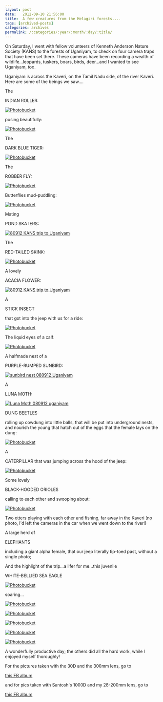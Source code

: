```yaml
---
layout: post
date:	2012-09-10 21:56:00
title:  A few creatures from the Melagiri forests....
tags: [archived-posts]
categories: archives
permalink: /:categories/:year/:month/:day/:title/
---
```

On Saturday, I went with fellow volunteers of Kenneth Anderson Nature Society (KANS) to the forests of Uganiyam, to check on four camera traps that have been set there. These cameras have been recording a wealth of wildlife...leopards, tuskers, boars, birds, deer...and I wanted to see Uganiyam, too.

Uganiyam is across the Kaveri, on the Tamil Nadu side, of the river Kaveri. Here are some of the beings we saw....


The

INDIAN ROLLER:


<a href="http://s1264.photobucket.com/albums/jj483/mnypx/?action=view&amp;current=IMG_7887.jpg" target="_blank"><img src="http://i1264.photobucket.com/albums/jj483/mnypx/IMG_7887.jpg" border="0" alt="Photobucket"></a>

posing beautifully:


<a href="http://s1264.photobucket.com/albums/jj483/mnypx/?action=view&amp;current=IMG_7889.jpg" target="_blank"><img src="http://i1264.photobucket.com/albums/jj483/mnypx/IMG_7889.jpg" border="0" alt="Photobucket"></a>

<lj-cut text="want to see more?">


The

DARK BLUE TIGER:

<a href="http://s1264.photobucket.com/albums/jj483/mnypx/?action=view&amp;current=IMG_7814.jpg" target="_blank"><img src="http://i1264.photobucket.com/albums/jj483/mnypx/IMG_7814.jpg" border="0" alt="Photobucket"></a>

The 

ROBBER FLY:

<a href="http://s1264.photobucket.com/albums/jj483/mnypx/?action=view&amp;current=IMG_7848.jpg" target="_blank"><img src="http://i1264.photobucket.com/albums/jj483/mnypx/IMG_7848.jpg" border="0" alt="Photobucket"></a>

Butterflies mud-puddling:

<a href="http://s1264.photobucket.com/albums/jj483/mnypx/?action=view&amp;current=IMG_7862.jpg" target="_blank"><img src="http://i1264.photobucket.com/albums/jj483/mnypx/IMG_7862.jpg" border="0" alt="Photobucket"></a>

Mating

POND SKATERS:

<a href="http://s1264.photobucket.com/albums/jj483/mnypx/?action=view&amp;current=IMG_7878.jpg" target="_blank"><img src="http://i1264.photobucket.com/albums/jj483/mnypx/IMG_7878.jpg" border="0" alt="80912 KANS trip to Uganiyam"></a>

The

RED-TAILED SKINK:

<a href="http://s1264.photobucket.com/albums/jj483/mnypx/?action=view&amp;current=IMG_7924-1.jpg" target="_blank"><img src="http://i1264.photobucket.com/albums/jj483/mnypx/IMG_7924-1.jpg" border="0" alt="Photobucket"></a>

A lovely 

ACACIA FLOWER:

<a href="http://s1264.photobucket.com/albums/jj483/mnypx/?action=view&amp;current=IMG_7931-1.jpg" target="_blank"><img src="http://i1264.photobucket.com/albums/jj483/mnypx/IMG_7931-1.jpg" border="0" alt="80912 KANS trip to Uganiyam"></a>

A

STICK INSECT

that got into the jeep with us for a ride:

<a href="http://s1264.photobucket.com/albums/jj483/mnypx/?action=view&amp;current=IMG_7911.jpg" target="_blank"><img src="http://i1264.photobucket.com/albums/jj483/mnypx/IMG_7911.jpg" border="0" alt="Photobucket"></a>

The liquid eyes of a calf:

<a href="http://s1264.photobucket.com/albums/jj483/mnypx/?action=view&amp;current=IMG_7946-1.jpg" target="_blank"><img src="http://i1264.photobucket.com/albums/jj483/mnypx/IMG_7946-1.jpg" border="0" alt="Photobucket"></a>

A halfmade nest of a

PURPLE-RUMPED SUNBIRD:

<a href="http://s1264.photobucket.com/albums/jj483/mnypx/?action=view&amp;current=IMG_7968.jpg" target="_blank"><img src="http://i1264.photobucket.com/albums/jj483/mnypx/IMG_7968.jpg" border="0" alt="sunbird nest 080912  Uganiyam"></a>

A

LUNA MOTH:

<a href="http://s1264.photobucket.com/albums/jj483/mnypx/?action=view&amp;current=IMG_7966.jpg" target="_blank"><img src="http://i1264.photobucket.com/albums/jj483/mnypx/IMG_7966.jpg" border="0" alt="Luna Moth 080912 uganiyam"></a>

DUNG BEETLES

rolling up cowdung into little balls, that will be put into underground nests, and nourish the young that hatch out of the eggs that the female lays on the dung:

<a href="http://s1264.photobucket.com/albums/jj483/mnypx/?action=view&amp;current=IMG_7976.jpg" target="_blank"><img src="http://i1264.photobucket.com/albums/jj483/mnypx/IMG_7976.jpg" border="0" alt="Photobucket"></a>

A 

CATERPILLAR that was jumping across the hood of the jeep:


<a href="http://s1264.photobucket.com/albums/jj483/mnypx/?action=view&amp;current=IMG_8054.jpg" target="_blank"><img src="http://i1264.photobucket.com/albums/jj483/mnypx/IMG_8054.jpg" border="0" alt="Photobucket"></a>

Some lovely

BLACK-HOODED ORIOLES

calling to each other and swooping about:

<a href="http://s1264.photobucket.com/albums/jj483/mnypx/?action=view&amp;current=IMG_7981.jpg" target="_blank"><img src="http://i1264.photobucket.com/albums/jj483/mnypx/IMG_7981.jpg" border="0" alt="Photobucket"></a>

Two otters playing with each other and fishing, far away in the Kaveri (no photo, I'd left the cameras in the car when we went down to the river!)

A large herd of 

ELEPHANTS

including a giant alpha female, that our jeep literally tip-toed past, without a single photo;


And the highlight of the trip...a lifer for me...this juvenile


WHITE-BELLIED SEA EAGLE

<a href="http://s1264.photobucket.com/albums/jj483/mnypx/?action=view&amp;current=IMG_8030-2.jpg" target="_blank"><img src="http://i1264.photobucket.com/albums/jj483/mnypx/IMG_8030-2.jpg" border="0" alt="Photobucket"></a>

soaring...

<a href="http://s1264.photobucket.com/albums/jj483/mnypx/?action=view&amp;current=IMG_8025-1.jpg" target="_blank"><img src="http://i1264.photobucket.com/albums/jj483/mnypx/IMG_8025-1.jpg" border="0" alt="Photobucket"></a>

<a href="http://s1264.photobucket.com/albums/jj483/mnypx/?action=view&amp;current=IMG_8029.jpg" target="_blank"><img src="http://i1264.photobucket.com/albums/jj483/mnypx/IMG_8029.jpg" border="0" alt="Photobucket"></a>


<a href="http://s1264.photobucket.com/albums/jj483/mnypx/?action=view&amp;current=IMG_8028.jpg" target="_blank"><img src="http://i1264.photobucket.com/albums/jj483/mnypx/IMG_8028.jpg" border="0" alt="Photobucket"></a>

<a href="http://s1264.photobucket.com/albums/jj483/mnypx/?action=view&amp;current=IMG_8041.jpg" target="_blank"><img src="http://i1264.photobucket.com/albums/jj483/mnypx/IMG_8041.jpg" border="0" alt="Photobucket"></a>

</lj-cut>


<a href="http://s1264.photobucket.com/albums/jj483/mnypx/?action=view&amp;current=IMG_8031-2.jpg" target="_blank"><img src="http://i1264.photobucket.com/albums/jj483/mnypx/IMG_8031-2.jpg" border="0" alt="Photobucket"></a>

A wonderfully productive day; the others did all the hard work, while I enjoyed myself thoroughly!

For the pictures taken with the 30D and the 300mm lens, go to

<a href="https://www.facebook.com/media/set/?set=a.10151073011533878.448395.587058877&amp;type=3"> this FB album </a>

and for pics taken with Santosh's 1000D and my 28-200mm lens, go to

<a href="https://www.facebook.com/media/set/?set=a.10151075004538878.448835.587058877&amp;type=3"> this FB album
